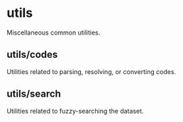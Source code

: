 # utils

Miscellaneous common utilities.

## utils/codes

Utilities related to parsing, resolving, or converting codes.

## utils/search

Utilities related to fuzzy-searching the dataset.
